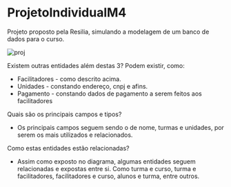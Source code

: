 # ProjetoIndividualM4
Projeto proposto pela Resilia, simulando a modelagem de um banco de dados para o curso.



![proj](https://user-images.githubusercontent.com/113363939/212583543-088bc6cf-5229-4411-b04a-1d4d10896933.png)




Existem outras entidades além destas 3?
Podem existir, como: 
- Facilitadores - como descrito acima.
- Unidades - constando endereço, cnpj e afins.
- Pagamento - constando dados de pagamento a serem feitos aos facilitadores

Quais são os principais campos e tipos?
- Os principais campos seguem sendo o de nome, turmas e unidades, por serem os mais utilizados e relacionados.

Como estas entidades estão relacionadas?
- Assim como exposto no diagrama, algumas entidades seguem relacionadas e expostas entre si.
Como turma e curso, turma e facilitadores, facilitadores e curso, alunos e turma, entre outros.

